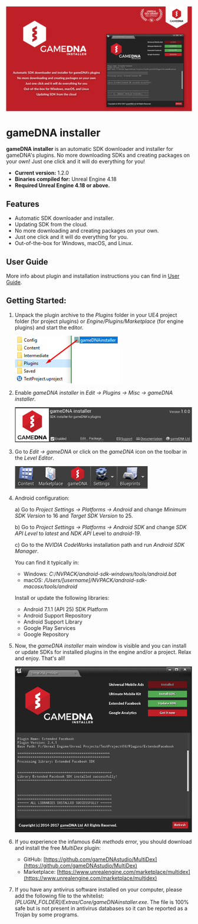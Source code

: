 ![Splash](Resources/Splash.png)

# gameDNA installer

**gameDNA installer** is an automatic SDK downloader and installer for gameDNA's plugins. No more downloading SDKs and creating packages on your own! Just one click and it will do everything for you!

* **Current version:** 1.2.0
* **Binaries compiled for:** Unreal Engine 4.18
* **Required Unreal Engine 4.18 or above.**

## Features
* Automatic SDK downloader and installer.
* Updating SDK from the cloud.
* No more downloading and creating packages on your own.
* Just one click and it will do everything for you.
* Out-of-the-box for Windows, macOS, and Linux.

## User Guide
More info about plugin and installation instructions you can find in [User Guide](Documentation/gameDNAinstaller_UserGuide.pdf).

## Getting Started:

1. Unpack the plugin archive to the _Plugins_ folder in your UE4 project folder (for project plugins) or _Engine/Plugins/Marketplace_ (for engine plugins) and start the editor.

    ![](Resources/Installation1.png)

2. Enable _gameDNA installer_ in _Edit -> Plugins -> Misc -> gameDNA installer_.

    ![](Resources/Installation2.png)

3. Go to _Edit -> gameDNA_ or click on the _gameDNA_ icon on the toolbar in the _Level Editor_.

    ![](Resources/Installation3.png)

4. Android configuration:

    a) Go to _Project Settings -> Platforms -> Android_ and change _Minimum SDK Version_ to 16 and _Target SDK Version_ to 25.
    
    b) Go to _Project Settings -> Platforms -> Android SDK_ and change _SDK API Level_ to _latest_ and _NDK API_ Level to _android-19_.
    
    c) Go to the _NVIDIA CodeWorks_ installation path and run _Android SDK Manager_.

    You can find it typically in:

    * Windows: _C:/NVPACK/android-sdk-windows/tools/android.bat_
    * macOS: _/Users/[username]/NVPACK/android-sdk-macosx/tools/android_

    Install or update the following libraries:

    * Android 7.1.1 (API 25) SDK Platform
    * Android Support Repository
    * Android Support Library
    * Google Play Services
    * Google Repository

5. Now, the _gameDNA installer_ main window is visible and you can install or update SDKs for installed plugins in the engine and/or a project. Relax and enjoy. That's all!

    ![](Resources/Installation4.png)

6. If you experience the infamous _64k methods_ error, you should download and install the free *MultiDex* plugin: 
    * GitHub: [https://github.com/gameDNAstudio/MultiDex](https://github.com/gameDNAstudio/MultiDex)
    * Marketplace: [https://www.unrealengine.com/marketplace/multidex](https://www.unrealengine.com/marketplace/multidex)

7. If you have any antivirus software installed on your computer, please add the following file to the whitelist: _[PLUGIN_FOLDER]/Extras/Core/gameDNAinstaller.exe_. The file is 100% safe but is not present in antivirus databases so it can be reported as a Trojan by some programs.
